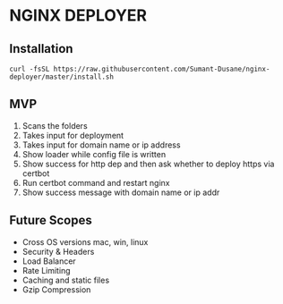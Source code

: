 # NGINX DEPLOYER

## Installation
`curl -fsSL https://raw.githubusercontent.com/Sumant-Dusane/nginx-deployer/master/install.sh`

## MVP
1. Scans the folders
2. Takes input for deployment
3. Takes input for domain name or ip address
4. Show loader while config file is written
5. Show success for http dep and then ask whether to deploy https via certbot
6. Run certbot command and restart nginx
7. Show success message with domain name or ip addr


## Future Scopes
- Cross OS versions mac, win, linux
- Security & Headers
- Load Balancer
- Rate Limiting
- Caching and static files
- Gzip Compression